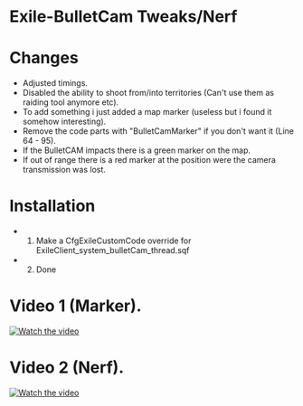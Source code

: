 # Exile-BulletCam Tweaks/Nerf

# Changes
- Adjusted timings.
- Disabled the ability to shoot from/into territories (Can't use them as raiding tool anymore etc).
- To add something i just added a map marker (useless but i found it somehow interesting).
- Remove the code parts with "BulletCamMarker" if you don't want it (Line 64 - 95).
- If the BulletCAM impacts there is a green marker on the map.
- If out of range there is a red marker at the position were the camera transmission was lost.

# Installation
- 1. Make a CfgExileCustomCode override for ExileClient_system_bulletCam_thread.sqf
- 2. Done

# Video 1 (Marker).
[![Watch the video](https://img.youtube.com/vi/94jcb9AvZYw/maxresdefault.jpg)](https://www.youtube.com/watch?v=94jcb9AvZYw)

# Video 2 (Nerf).
[![Watch the video](https://img.youtube.com/vi/nwTi2yAEzIc/maxresdefault.jpg)](https://www.youtube.com/watch?v=nwTi2yAEzIc)

